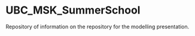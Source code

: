 # UBC_MSK_SummerSchool
Repository of information on the repository for the modelling presentation.



